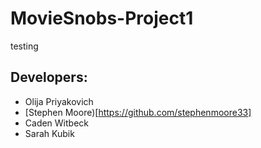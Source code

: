 # MovieSnobs-Project1
testing 


## Developers:
- Olija Priyakovich
- [Stephen Moore)[https://github.com/stephenmoore33]
- Caden Witbeck
- Sarah Kubik


